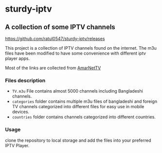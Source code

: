 # sturdy-iptv

## **A collection of some IPTV channels**

https://github.com/ratul0547/sturdy-iptv/releases


This project is a collection of IPTV channels found on the internet. The m3u files have been modified to have some convenience with different iptv player apps.

Most of the links are collected from [AmarNetTV](https://amarnettv.github.io/)


### **Files description**

- `TV.m3u` File contains almost 5000 channels including Bangladeshi channels. 
- `categories` folder contains multiple m3u files of bangladeshi and foreign TV channels categorized into different files for easy use in mobile devices. 
- `countries` folder contains channels categorized into different countries.

### **Usage**
clone the repository to local storage and add the files into your preferred IPTV Player. 
